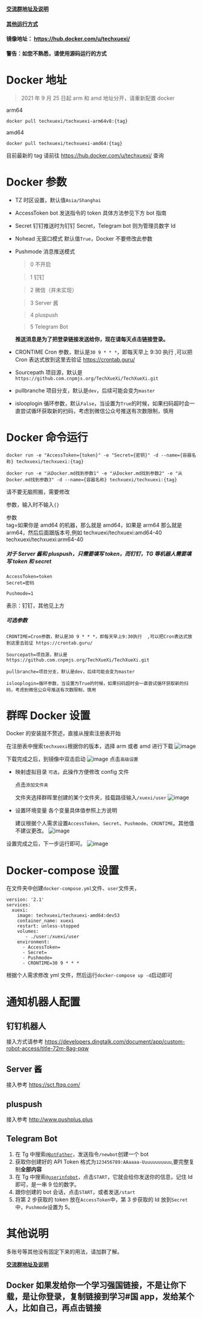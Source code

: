 **[交流群地址及说明](https://github.com/TechXueXi/TechXueXi/issues/14)**

#### [其他运行方式](https://github.com/TechXueXi/TechXueXi/blob/dev/%E4%BD%BF%E7%94%A8%E6%96%B9%E6%B3%95-%E6%9B%B4%E6%96%B0%E6%96%B9%E6%B3%95-%E4%B8%8B%E8%BD%BD%E6%96%B9%E5%BC%8F.md)

#### 镜像地址： https://hub.docker.com/u/techxuexi/

**警告：如您不熟悉，请使用源码运行的方式**

# Docker 地址

> 2021 年 9 月 25 日起 arm 和 amd 地址分开，请重新配置 docker

arm64

```
docker pull techxuexi/techxuexi-arm64v8:{tag}
```

amd64

```
docker pull techxuexi/techxuexi-amd64:{tag}
```

目前最新的 tag 请前往 https://hub.docker.com/u/techxuexi/ 查询

# Docker 参数

- TZ 时区设置，默认值`Asia/Shanghai`
- AccessToken bot 发送指令的 token 具体方法参见下方 bot 指南
- Secret 钉钉推送时为钉钉 Secret，Telegram bot 则为管理员数字 Id
- Nohead 无窗口模式 默认值`True`，Docker 不要修改此参数
- Pushmode 消息推送模式

  > 0 不开启

  > 1 钉钉

  > 2 微信（并未实现）

  > 3 Server 酱

  > 4 pluspush

  > 5 Telegram Bot

  **推送消息是为了把登录链接发送给你，现在请每天点击链接登录。**

- CRONTIME Cron 参数，默认是`30 9 * * *`，即每天早上 9:30 执行 ,可以把 Cron 表达式放到这里去验证 https://crontab.guru/
- Sourcepath 项目源，默认是`https://github.com.cnpmjs.org/TechXueXi/TechXueXi.git`
- pullbranche 项目分支，默认是`dev`，后续可能会变为`master`
- islooplogin 循环参数，默认`False`，当设置为`True`的时候，如果扫码超时会一直尝试循环获取新的扫码，考虑到微信公众号推送有次数限制，慎用

# Docker 命令运行

```shell
docker run -e "AccessToken={token}" -e "Secret={密钥}" -d --name={容器名称} techxuexi/techxuexi:{tag}
```

```shell
docker run -e "从Docker.md找到参数1" -e "从Docker.md找到参数2" -e "从Docker.md找到参数3" -d --name={容器名称} techxuexi/techxuexi:{tag}
```

请不要无脑照搬，需要修改

参数，输入时不输入`{}`

参数  
tag=如果你是 amd64 的机器，那么就是 amd64，如果是 arm64 那么就是 arm64，然后后面跟版本号,例如 techxuexi/techxuexi:amd64-40 techxuexi/techxuexi:arm64-40

##### 对于 Server 酱和 pluspush，只需要填写 token，而钉钉，TG 等机器人需要填写 token 和 secret

```
AccessToken=token
Secret=密码
```

```
Pushmode=1
```

表示：钉钉，其他见上方

##### 可选参数

```
CRONTIME=Cron参数，默认是30 9 * * *，即每天早上9:30执行  ,可以把Cron表达式放到这里去验证 https://crontab.guru/
```

```
Sourcepath=项目源，默认是https://github.com.cnpmjs.org/TechXueXi/TechXueXi.git
```

```
pullbranche=项目分支，默认是dev，后续可能会变为master
```

```
islooplogin=循环参数，当设置为True的时候，如果扫码超时会一直尝试循环获取新的扫码，考虑到微信公众号推送有次数限制，慎用
```

# 群晖 Docker 设置

Docker 的安装就不赘述，直接从搜索注册表开始

在注册表中搜索`techxuexi`根据你的版本，选择 arm 或者 amd 进行下载
![image](https://user-images.githubusercontent.com/91232777/134791915-2a49ff12-56ed-4808-8400-58c5c491757b.png)

下载完成之后，到镜像中双击启动
![image](https://user-images.githubusercontent.com/91232777/134791968-1f206822-2d67-496c-884d-7ec51d446b85.png)
点击`高级设置`

- 映射虚拟目录 `可选`，此操作方便修改 config 文件

  点击`添加文件夹`

  文件夹选择群晖里创建的某个文件夹，挂载路径输入`/xuexi/user`
  ![image](https://user-images.githubusercontent.com/91232777/134792036-88d34874-6be0-4fc9-b733-cfa8d82c2804.png)

- 设置环境变量 各个变量具体值参照上方说明

  建议根据个人需求设置`AccessToken`、`Secret`、`Pushmode`、`CRONTIME`。其他值不建议更改。
  ![image](https://user-images.githubusercontent.com/91232777/134792091-e2e504cb-4bb6-44ff-86fc-783cd3508a44.png)

设置完成之后，下一步运行即可。
![image](https://user-images.githubusercontent.com/91232777/134792177-0465276b-00ef-4513-9cc7-c39f253d82b0.png)

# Docker-compose 设置

在文件夹中创建`docker-compose.yml`文件、`user`文件夹，

```
version: '2.1'
services:
  xuexi:
    image: techxuexi/techxuexi-amd64:dev53
    container_name: xuexi
    restart: unless-stopped
    volumes:
       - ./user:/xuexi/user
    environment:
      - AccessToken=
      - Secret=
      - Pushmode=
      - CRONTIME=30 9 * * *
```

根据个人需求修改 yml 文件，然后运行`docker-compose up -d`启动即可

# 通知机器人配置

## 钉钉机器人

接入方式请参考 https://developers.dingtalk.com/document/app/custom-robot-access/title-72m-8ag-pqw

## Server 酱

接入参考 https://sct.ftqq.com/

## pluspush

接入参考 http://www.pushplus.plus

## Telegram Bot

1. 在 Tg 中搜索[`@BotFather`](https://t.me/BotFather)，发送指令`/newbot`创建一个 bot
2. 获取你创建好的 API Token 格式为`123456789:AAaaaa-Uuuuuuuuuuu`,要完整复制**全部内容**
3. 在 Tg 中搜索[`@userinfobot`](https://t.me/userinfobot)，点击`START`，它就会给你发送你的信息，记住 Id 即可，是一串 9 位的数字。
4. 跟你创建的 bot 会话，点击`START`，或者发送`/start`
5. 将第 2 步获取的 token 放在`AccessToken`中，第 3 步获取的 Id 放到`Secret`中，`Pushmode`设置为 5。

# 其他说明

多账号等其他没有固定下来的用法，请加群了解。

**[交流群地址及说明](https://github.com/TechXueXi/TechXueXi/issues/14)**

## Docker 如果发给你一个学习强国链接，不是让你下载，是让你登录，复制链接到学习#国 app，发给某个人，比如自己，再点击链接
